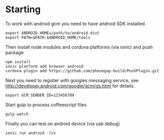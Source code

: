 # Starting

To work with android gcm you need to have android SDK installed.

	export ANDROID_HOME=/path/to/android-dist
	export PATH=$PATH:$ANDROID_HOME/tools

Then install node modules and cordova platforms (via ionic) and push package

	npm install
	ionic platform add browser android
	cordova plugin add https://github.com/phonegap-build/PushPlugin.git

Next you need to register with googles messaging service, see
http://developer.android.com/google/gcm/gs.html for details.

	export GCM_SENDER_ID=123456789

Start gulp to process coffeescript files

	gulp watch

Finally you can test on android device (via usb debug)

	ionic run android -lcs
